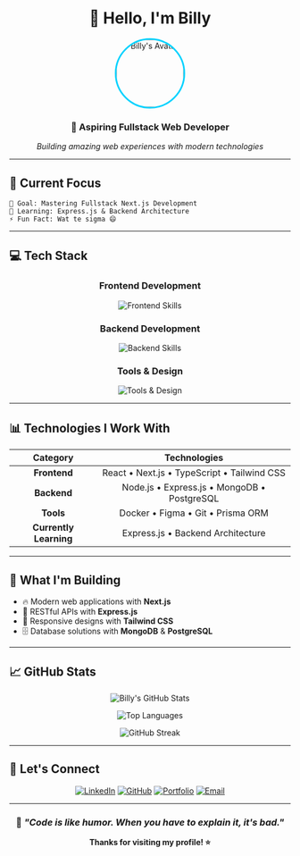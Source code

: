 # <div align="center">👋 Hello, I'm Billy</div>

<div align="center">
  <img src="https://64.media.tumblr.com/b011e7ee16c74dbbe65c880b6d08a67f/3ef557d02cf9c757-30/s400x600/a4cb86fa8637906c4323e5bf0e9766917d20fcb5.jpg" alt="Billy's Avatar" width="120" height="120" style="border-radius: 50%; border: 3px solid #00d2ff;" />
</div>

<div align="center">
  
### 🚀 **Aspiring Fullstack Web Developer**
  
  *Building amazing web experiences with modern technologies*
  
</div>

---

## 🎯 **Current Focus**

```
🔭 Goal: Mastering Fullstack Next.js Development
🌱 Learning: Express.js & Backend Architecture  
⚡ Fun Fact: Wat te sigma 😄
```

---

## 💻 **Tech Stack**

<div align="center">

### **Frontend Development**
<p>
  <img src="https://skillicons.dev/icons?i=react,nextjs,typescript,javascript,redux,tailwind" alt="Frontend Skills" />
</p>

### **Backend Development**  
<p>
  <img src="https://skillicons.dev/icons?i=nodejs,express,mongodb,postgresql,prisma" alt="Backend Skills" />
</p>

### **Tools & Design**
<p>
  <img src="https://skillicons.dev/icons?i=figma,docker,git,vscode" alt="Tools & Design" />
</p>

</div>

---

## 📊 **Technologies I Work With**

<div align="center">
  
| **Category** | **Technologies** |
|:---:|:---:|
| **Frontend** | React • Next.js • TypeScript • Tailwind CSS |
| **Backend** | Node.js • Express.js • MongoDB • PostgreSQL |
| **Tools** | Docker • Figma • Git • Prisma ORM |
| **Currently Learning** | Express.js • Backend Architecture |

</div>

---

## 🎨 **What I'm Building**

- 🔥 Modern web applications with **Next.js**
- 🎯 RESTful APIs with **Express.js**  
- 📱 Responsive designs with **Tailwind CSS**
- 🗄️ Database solutions with **MongoDB** & **PostgreSQL**

---

## 📈 **GitHub Stats**

<div align="center">
  
  <!-- Ganti 'billy-username' dengan username GitHub kamu yang asli -->
  ![Billy's GitHub Stats](https://github-readme-stats.vercel.app/api?username=billy-username&show_icons=true&theme=tokyonight&hide_border=true)
  
  ![Top Languages](https://github-readme-stats.vercel.app/api/top-langs/?username=billy-username&layout=compact&theme=tokyonight&hide_border=true)
  
  ![GitHub Streak](https://github-readme-streak-stats.herokuapp.com/?user=billy-username&theme=tokyonight&hide_border=true)

</div>

---

## 🤝 **Let's Connect**

<div align="center">
  
  [![LinkedIn](https://img.shields.io/badge/LinkedIn-0077B5?style=for-the-badge&logo=linkedin&logoColor=white)](your-linkedin-url)
  [![GitHub](https://img.shields.io/badge/GitHub-100000?style=for-the-badge&logo=github&logoColor=white)](your-github-url)
  [![Portfolio](https://img.shields.io/badge/Portfolio-FF5722?style=for-the-badge&logo=google-chrome&logoColor=white)](your-portfolio-url)
  [![Email](https://img.shields.io/badge/Email-D14836?style=for-the-badge&logo=gmail&logoColor=white)](mailto:your-email)

</div>

---

<div align="center">
  
### 💭 *"Code is like humor. When you have to explain it, it's bad."* 

**Thanks for visiting my profile! ⭐**

</div>
